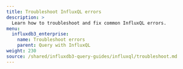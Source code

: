 ```yaml
---
title: Troubleshoot InfluxQL errors
description: >
  Learn how to troubleshoot and fix common InfluxQL errors.
menu:
  influxdb3_enterprise:
    name: Troubleshoot errors
    parent: Query with InfluxQL
weight: 230
source: /shared/influxdb3-query-guides/influxql/troubleshoot.md
---
```


<!--
The content for this page is at content/shared/influxdb3-query-guides/influxql/troubleshoot.md
-->

